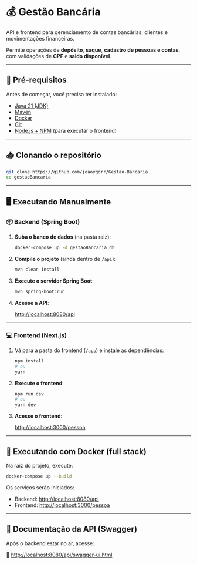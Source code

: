 # 💰 Gestão Bancária

API e frontend para gerenciamento de contas bancárias, clientes e movimentações financeiras.

Permite operações de **depósito**, **saque**, **cadastro de pessoas e contas**, com validações de **CPF** e **saldo disponível**.

---

## 🚀 Pré-requisitos

Antes de começar, você precisa ter instalado:

- [Java 21 (JDK)](https://www.oracle.com/br/java/technologies/downloads/#jdk21-windows)
- [Maven](https://maven.apache.org/download.cgi)
- [Docker](https://www.docker.com/products/docker-desktop)
- [Git](https://git-scm.com/downloads)
- [Node.js + NPM](https://nodejs.org/) (para executar o frontend)

---

## 📥 Clonando o repositório

```bash
git clone https://github.com/joaoygorr/Gestao-Bancaria
cd gestaoBancaria
```

---

## 🖥️ Executando Manualmente

### 📦 Backend (Spring Boot)

1. **Suba o banco de dados** (na pasta raiz):

   ```bash
   docker-compose up -d gestaoBancaria_db
   ```

2. **Compile o projeto** (ainda dentro de `/api`):

   ```bash
   mvn clean install
   ```

3. **Execute o servidor Spring Boot**:

   ```bash
   mvn spring-boot:run
   ```

4. **Acesse a API**:

   [http://localhost:8080/api](http://localhost:8080/api)

---

### 💻 Frontend (Next.js)

1. Vá para a pasta do frontend (`/app`) e instale as dependências:

   ```bash
   npm install
   # ou
   yarn
   ```

2. **Execute o frontend**:

   ```bash
   npm run dev
   # ou
   yarn dev
   ```

3. **Acesse o frontend**:

   [http://localhost:3000/pessoa](http://localhost:3000/pessoa)

---

## 🐳 Executando com Docker (full stack)

Na raiz do projeto, execute:

```bash
docker-compose up --build
```

Os serviços serão iniciados:

- Backend: [http://localhost:8080/api](http://localhost:8080/api)
- Frontend: [http://localhost:3000/pessoa](http://localhost:3000/pessoa)

---

## 📖 Documentação da API (Swagger)

Após o backend estar no ar, acesse:

📄 [http://localhost:8080/api/swagger-ui.html](http://localhost:8080/api/swagger-ui.html)
